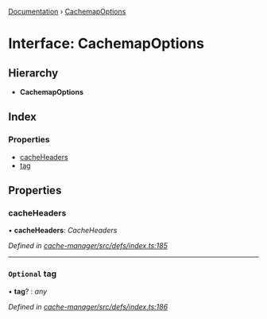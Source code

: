 [Documentation](../README.md) › [CachemapOptions](cachemapoptions.md)

# Interface: CachemapOptions

## Hierarchy

* **CachemapOptions**

## Index

### Properties

* [cacheHeaders](cachemapoptions.md#cacheheaders)
* [tag](cachemapoptions.md#optional-tag)

## Properties

###  cacheHeaders

• **cacheHeaders**: *CacheHeaders*

*Defined in [cache-manager/src/defs/index.ts:185](https://github.com/badbatch/graphql-box/blob/27a200e/packages/cache-manager/src/defs/index.ts#L185)*

___

### `Optional` tag

• **tag**? : *any*

*Defined in [cache-manager/src/defs/index.ts:186](https://github.com/badbatch/graphql-box/blob/27a200e/packages/cache-manager/src/defs/index.ts#L186)*
